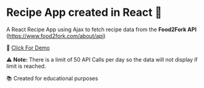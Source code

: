 # Recipe App created in React :curry: 

A React Recipe App using Ajax to fetch recipe data from the **Food2Fork API** (https://www.food2fork.com/about/api) 

:rocket: [Click For Demo](https://gallant-gates-126818.netlify.com/)

:warning: **Note:** There is a limit of 50 API Calls per day so the data will not display if limit is reached.

:books: Created for educational purposes
